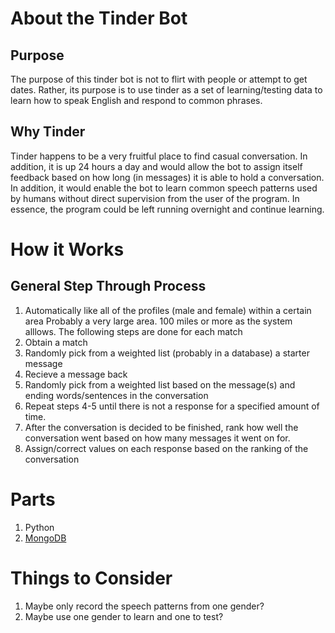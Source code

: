 # About the Tinder Bot
## Purpose
The purpose of this tinder bot is not to flirt with people or attempt to get dates. Rather, its purpose is to use tinder as a set of learning/testing data to learn how to speak English and respond to common phrases.
## Why Tinder
Tinder happens to be a very fruitful place to find casual conversation. In addition, it is up 24 hours a day and would allow the bot to assign itself feedback based on how long (in messages) it is able to hold a conversation. In addition, it would enable the bot to learn common speech patterns used by humans without direct supervision from the user of the program. In essence, the program could be left running overnight and continue learning.

# How it Works
## General Step Through Process
1. Automatically like all of the profiles (male and female) within a certain area Probably a very large area. 100 miles or more as the system alllows. The following steps are done for each match
2. Obtain a match
3. Randomly pick from a weighted list (probably in a database) a starter message 
4. Recieve a message back
5. Randomly pick from a weighted list based on the message(s) and ending words/sentences in the conversation
6. Repeat steps 4-5 until there is not a response for a specified amount of time.
7. After the conversation is decided to be finished, rank how well the conversation went based on how many messages it went on for.
8. Assign/correct values on each response based on the ranking of the conversation


# Parts
1. Python
2. [MongoDB](https://api.mongodb.org/python/current/)

# Things to Consider
1. Maybe only record the speech patterns from one gender?
2. Maybe use one gender to learn and one to test?
